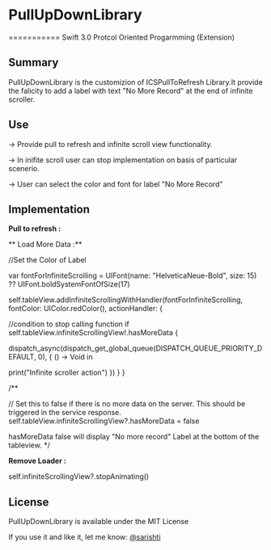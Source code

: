 # PullUpDownLibrary
===========
Swift 3.0
Protcol Oriented Progarmming (Extension) 

## Summary

PullUpDownLibrary is the customizion of ICSPullToRefresh Library.It provide the falicity to add a label with text "No More Record" at the end of infinite scroller.


## Use

-> Provide pull to refresh and infinite scroll view functionality.

-> In inifite scroll user can stop implementation on basis of particular scenerio.  

-> User can select the color and font for label "No More Record"


## Implementation

**Pull to refresh :**




** Load More Data :**

//Set the Color of Label 

var fontForInfiniteScrolling = UIFont(name: "HelveticaNeue-Bold", size: 15) ?? UIFont.boldSystemFontOfSize(17)

self.tableView.addInfiniteScrollingWithHandler(fontForInfiniteScrolling, fontColor: UIColor.redColor(), actionHandler: {

//condition to stop calling function
if self.tableView.infiniteScrollingView!.hasMoreData {   

dispatch_async(dispatch_get_global_queue(DISPATCH_QUEUE_PRIORITY_DEFAULT, 0), { () -> Void in

print("Infinite scroller action")
})
}
}

/**

// Set this to false if there is no more data on the server. This should be triggered in the service response.
self.tableView.infiniteScrollingView?.hasMoreData = false

hasMoreData false will display "No more record" Label at the bottom of the tableview.
*/

**Remove Loader :**

self.infiniteScrollingView?.stopAnimating()



## License
PullUpDownLibrary is available under the MIT License

If you use it and like it, let me know: 
[@sarishti](sarishti09@gmail.com)

